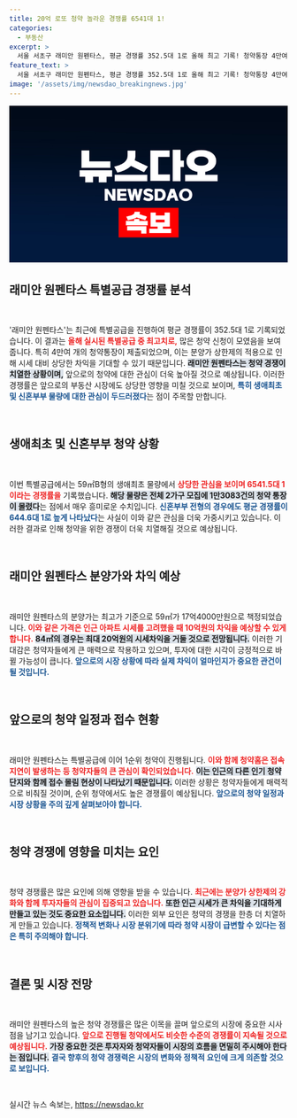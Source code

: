 ```yaml
---
title: 20억 로또 청약 놀라운 경쟁률 6541대 1!
categories:
  - 부동산
excerpt: >
  서울 서초구 래미안 원펜타스, 평균 경쟁률 352.5대 1로 올해 최고 기록! 청약통장 4만여 개 몰려, 최대 20억원 시세차익 기대! 경쟁의 열기 속, 청약하기 위한 전쟁이 시작되다!
feature_text: >
  서울 서초구 래미안 원펜타스, 평균 경쟁률 352.5대 1로 올해 최고 기록! 청약통장 4만여 개 몰려, 최대 20억원 시세차익 기대! 경쟁의 열기 속, 청약하기 위한 전쟁이 시작되다!
image: '/assets/img/newsdao_breakingnews.jpg'
---
```


<p><img src="/assets/img/newsdao_breakingnews.jpg" alt="implanttips 속보" /></p>

<h2 data-ke-size="size26">래미안 원펜타스 특별공급 경쟁률 분석</h2>  

<p data-ke-size="size16">&nbsp;</p>  

<p>'래미안 원펜타스'는 최근에 특별공급을 진행하여 평균 경쟁률이 352.5대 1로 기록되었습니다. 이 결과는 <b><span style="color: #ee2323;">올해 실시된 특별공급 중 최고치로,</span></b> 많은 청약 신청이 모였음을 보여줍니다. 특히 4만여 개의 청약통장이 제출되었으며, 이는 분양가 상한제의 적용으로 인해 시세 대비 상당한 차익을 기대할 수 있기 때문입니다. <b><span style="background-color: #21538527;">래미안 원펜타스는 청약 경쟁이 치열한 상황이며,</span></b> 앞으로의 청약에 대한 관심이 더욱 높아질 것으로 예상됩니다. 이러한 경쟁률은 앞으로의 부동산 시장에도 상당한 영향을 미칠 것으로 보이며, <b><span style="color: #1a5490;">특히 생애최초 및 신혼부부 물량에 대한 관심이 두드러졌다</span></b>는 점이 주목할 만합니다.</p>

<p data-ke-size="size16">&nbsp;</p>  

<h2 data-ke-size="size26">생애최초 및 신혼부부 청약 상황</h2>  

<p data-ke-size="size16">&nbsp;</p>  

<p>이번 특별공급에서는 59㎡B형의 생애최초 물량에서 <b><span style="color: #ee2323;">상당한 관심을 보이며 6541.5대 1이라는 경쟁률을</span></b> 기록했습니다. <b><span style="background-color: #21538527;">해당 물량은 전체 2가구 모집에 1만3083건의 청약 통장이 몰렸다</span></b>는 점에서 매우 흥미로운 수치입니다. <b><span style="color: #1a5490;">신혼부부 전형의 경우에도 평균 경쟁률이 644.6대 1로 높게 나타났다</span></b>는 사실이 이와 같은 관심을 더욱 가중시키고 있습니다. 이러한 결과로 인해 청약을 위한 경쟁이 더욱 치열해질 것으로 예상됩니다.</p>

<p data-ke-size="size16">&nbsp;</p>  

<h2 data-ke-size="size26">래미안 원펜타스 분양가와 차익 예상</h2>  

<p data-ke-size="size16">&nbsp;</p>  

<p>래미안 원펜타스의 분양가는 최고가 기준으로 59㎡가 17억4000만원으로 책정되었습니다. <b><span style="color: #ee2323;">이와 같은 가격은 인근 아파트 시세를 고려했을 때 10억원의 차익을 예상할 수 있게 합니다.</span></b> <b><span style="background-color: #21538527;">84㎡의 경우는 최대 20억원의 시세차익을 거둘 것으로 전망됩니다.</span></b> 이러한 기대감은 청약자들에게 큰 매력으로 작용하고 있으며, 투자에 대한 시각이 긍정적으로 바뀔 가능성이 큽니다. <b><span style="color: #1a5490;">앞으로의 시장 상황에 따라 실제 차익이 얼마인지가 중요한 관건이 될 것입니다.</span></b></p>

<p data-ke-size="size16">&nbsp;</p>  

<h2 data-ke-size="size26">앞으로의 청약 일정과 접수 현황</h2>  

<p data-ke-size="size16">&nbsp;</p>  

<p>래미안 원펜타스는 특별공급에 이어 1순위 청약이 진행됩니다. <b><span style="color: #ee2323;">이와 함께 청약홈은 접속 지연이 발생하는 등 청약자들의 큰 관심이 확인되었습니다.</span></b> <b><span style="background-color: #21538527;">이는 인근의 다른 인기 청약 단지와 함께 접수 몰림 현상이 나타났기 때문입니다.</span></b> 이러한 상황은 청약자들에게 매력적으로 비춰질 것이며, 순위 청약에서도 높은 경쟁률이 예상됩니다. <b><span style="color: #1a5490;">앞으로의 청약 일정과 시장 상황을 주의 깊게 살펴보아야 합니다.</span></b></p>

<p data-ke-size="size16">&nbsp;</p>  

<h2 data-ke-size="size26">청약 경쟁에 영향을 미치는 요인</h2>  

<p data-ke-size="size16">&nbsp;</p>  

<p>청약 경쟁률은 많은 요인에 의해 영향을 받을 수 있습니다. <b><span style="color: #ee2323;">최근에는 분양가 상한제의 강화와 함께 투자자들의 관심이 집중되고 있습니다.</span></b> <b><span style="background-color: #21538527;">또한 인근 시세가 큰 차익을 기대하게 만들고 있는 것도 중요한 요소입니다.</span></b> 이러한 외부 요인은 청약의 경쟁을 한층 더 치열하게 만들고 있습니다. <b><span style="color: #1a5490;">정책적 변화나 시장 분위기에 따라 청약 시장이 급변할 수 있다는 점은 특히 주의해야 합니다</span></b>.</p>

<p data-ke-size="size16">&nbsp;</p>  

<h2 data-ke-size="size26">결론 및 시장 전망</h2>  

<p data-ke-size="size16">&nbsp;</p>  

<p>래미안 원펜타스의 높은 청약 경쟁률은 많은 이목을 끌며 앞으로의 시장에 중요한 시사점을 남기고 있습니다. <b><span style="color: #ee2323;">앞으로 진행될 청약에서도 비슷한 수준의 경쟁률이 지속될 것으로 예상됩니다.</span></b> <b><span style="background-color: #21538527;">가장 중요한 것은 투자자와 청약자들이 시장의 흐름을 면밀히 주시해야 한다는 점입니다.</span></b> <b><span style="color: #1a5490;">결국 향후의 청약 경쟁력은 시장의 변화와 정책적 요인에 크게 의존할 것으로 보입니다.</span></b></p>

<p data-ke-size="size16">&nbsp;</p>  
실시간 뉴스 속보는, <a href="https://newsdao.kr" rel="dofollow">https://newsdao.kr</a>


